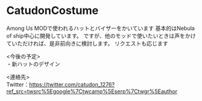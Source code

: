 # CatudonCostume
Among Us MODで使われるハットとバイザーをかいています
基本的はNebula of ship中心に開発しています。
ですが、他のモッドで使いたいときは声をかけていただければ、是非前向きに検討します。
リクエストも応じます  

<今後の予定>  
・新ハットのデザイン  

<連絡先>  
Twitter：https://twitter.com/catudon_1276?ref_src=twsrc%5Egoogle%7Ctwcamp%5Eserp%7Ctwgr%5Eauthor

